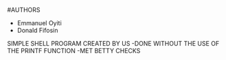 #AUTHORS
- Emmanuel Oyiti
- Donald Fifosin

SIMPLE SHELL PROGRAM CREATED BY US
-DONE WITHOUT THE USE OF THE PRINTF FUNCTION
-MET BETTY CHECKS

 
